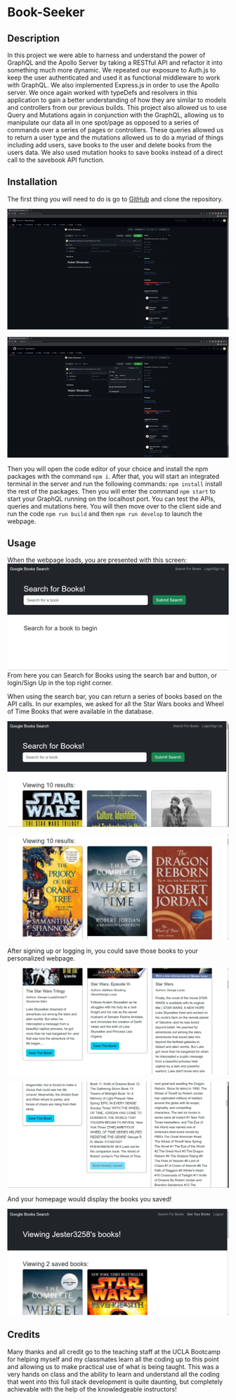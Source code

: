 # Book-Seeker

## Description

In this project we were able to harness and understand the power of GraphQL and the Apollo Server by taking a RESTful API and refactor it into something much more dynamic. We repeated our exposure to Auth.js to keep the user authenticated and used it as functional middleware to work with GraphQL. We also implemented Express.js in order to use the Apollo server. We once again worked with typeDefs and resolvers in this application to gain a better understanding of how they are similar to models  and controllers from our previous builds. This project also allowed us to use Query and Mutations again in conjunction with the GraphQL, allowing us to manipulate our data all in one spot/page as opposed to a series of commands over a series of pages or controllers. These queries allowed us to return a user type and the mutations allowed us to do a myriad of things including add users, save books to the user and delete books from the users data. We also used mutation hooks to save books instead of a direct call to the savebook API function. 

## Installation

The first thing you will need to do is go to [GitHub](www.github.com) and clone the repository.

![GitHub](./client/src/assets/images/GithubPages.png)

![GitHub Code](./client/src/assets/images/GithubCode.png)

Then you will open the code editor of your choice and install the npm packages with the command `npm i`. After that, you will start an integrated terminal in the server and run the following commands: `npm install` install the rest of the packages. Then you will enter the command `npm start` to start your GraphQL running on the localhost port. You can test the APIs, queries and mutations here. You will then move over to the client side and run the code `npm run build` and then `npm run develop` to launch the webpage.

## Usage

When the webpage loads, you are presented with this screen:
![Homepage](./client/src/assets/images/Homepage%20Screenshot.png)
From here you can Search for Books using the search bar and button, or login/Sign Up in the top right corner.

When using the search bar, you can return a series of books based on the API calls. In our examples, we asked for all the Star Wars books and Wheel of Time Books that were available in the database.

![Star Wars](./client/src/assets/images/Starwars%20Screenshot.png)

![Wheel of Time](./client/src/assets/images/Wheel%20of%20Time%20Screenshot.png)

After signing up or logging in, you could save those books to your personalized webpage.

![Star Wars Save](./client/src/assets/images/SaveThisBook.png)

![Wheel of Time Save](./client/src/assets/images/Wheel%20of%20Time%20Save.png)

And your homepage would display the books you saved!

![Saved Books](./client/src/assets/images/Saved%20Books.png)

## Credits

Many thanks and all credit go to the teaching staff at the UCLA Bootcamp for helping myself and my classmates learn all the coding up to this point and allowing us to make practical use of what is being taught. This was a very hands on class and the ability to learn and understand all the coding that went into this full stack development is quite daunting, but completely achievable with the help of the knowledgeable instructors!
